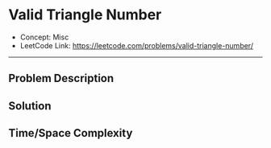 # Valid Triangle Number

- Concept: Misc
- LeetCode Link: https://leetcode.com/problems/valid-triangle-number/

---

## Problem Description

## Solution

## Time/Space Complexity


